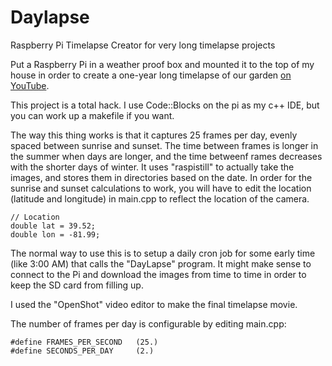 # Daylapse
Raspberry Pi Timelapse Creator for very long timelapse projects

Put a Raspberry Pi in a weather proof box and mounted it to the top of my house in order to create a one-year long timelapse of our garden [on YouTube](https://www.youtube.com/watch?v=xY_Os_A_1po).

This project is a total hack. I use Code::Blocks on the pi as my c++ IDE, but you can work up a makefile if  you want.

The way this thing works is that it captures 25 frames per day, evenly spaced between sunrise and sunset. The time between frames is longer in the summer when days are longer, and the time betweenf rames decreases with the shorter days of winter. It uses "raspistill" to actually take the images, and stores them in directories based on the date. In order for the sunrise and sunset calculations to work, you will have to edit the location (latitude and longitude) in main.cpp to reflect the location of the camera.

```
// Location
double lat = 39.52;
double lon = -81.99;
```

The normal way to use this is to setup a daily cron job for some early time (like 3:00 AM) that calls the "DayLapse" program.
It might make sense to connect to the Pi and download the images from time to time in order to keep the SD card from filling up.

I used the "OpenShot" video editor to make the final timelapse movie.

The number of frames per day is configurable by editing main.cpp:
```
#define FRAMES_PER_SECOND	(25.)
#define SECONDS_PER_DAY		(2.)
```

